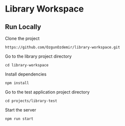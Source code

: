 # Library Workspace


## Run Locally


Clone the project

```
https://github.com/OzgunOzdemir/library-workspace.git
```

Go to the library project directory

```
cd library-workspace
```

Install dependencies

```
npm install
```

Go to the test application project directory

```
cd projects/library-test
```

Start the server

```
npm run start
```
